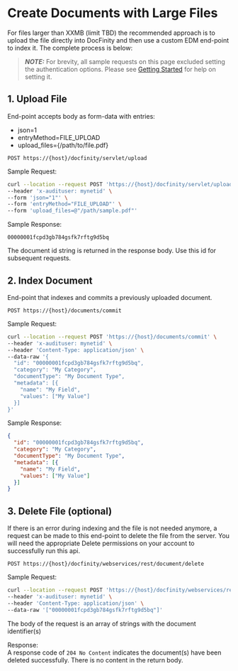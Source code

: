 # Create Documents with Large Files

For files larger than XXMB (limit TBD) the recommended approach is to upload the file directly into DocFinity and then use a custom EDM end-point to index it. The complete process is below:

> **_NOTE:_** For brevity, all sample requests on this page excluded setting the authentication options.
> Please see [Getting Started](/docs/getting-started.md) for help on setting it.

## 1. Upload File

End-point accepts body as form-data with entries:

- json=1
- entryMethod=FILE_UPLOAD
- upload_files={/path/to/file.pdf}

`POST https://{host}/docfinity/servlet/upload`

Sample Request:

```bash
curl --location --request POST 'https://{host}/docfinity/servlet/upload' \
--header 'x-audituser: mynetid' \
--form 'json="1"' \
--form 'entryMethod="FILE_UPLOAD"' \
--form 'upload_files=@"/path/sample.pdf"'
```

Sample Response:
```
00000001fcpd3gb784gsfk7rftg9d5bq
```
The document id string is returned in the response body. Use this id for subsequent requests.

## 2. Index Document

End-point that indexes and commits a previously uploaded document.

`POST https://{host}/documents/commit`

Sample Request:

```bash
curl --location --request POST 'https://{host}/documents/commit' \
--header 'x-audituser: mynetid' \
--header 'Content-Type: application/json' \
--data-raw '{
  "id": "00000001fcpd3gb784gsfk7rftg9d5bq",
  "category": "My Category",
  "documentType": "My Document Type",
  "metadata": [{
    "name": "My Field",
    "values": ["My Value"]
  }]
}'
```

Sample Response:

```json
{
  "id": "00000001fcpd3gb784gsfk7rftg9d5bq",
  "category": "My Category",
  "documentType": "My Document Type",
  "metadata": [{
    "name": "My Field",
    "values": ["My Value"]
  }]
}
```

## 3. Delete File (optional)

If there is an error during indexing and the file is not needed anymore, a request can be made to this end-point to delete the file from the server.
You will need the appropriate Delete permissions on your account to successfully run this api. 

`POST https://{host}/docfinity/webservices/rest/document/delete`

Sample Request:
```bash
curl --location --request POST 'https://{host}/docfinity/webservices/rest/document/delete' \
--header 'x-audituser: mynetid' \
--header 'Content-Type: application/json' \
--data-raw '["00000001fcpd3gb784gsfk7rftg9d5bq"]'
```
The body of the request is an array of strings with the document identifier(s)

Response: </br>
A response code of `204 No Content` indicates the document(s) have been deleted successfully. 
There is no content in the return body. 
